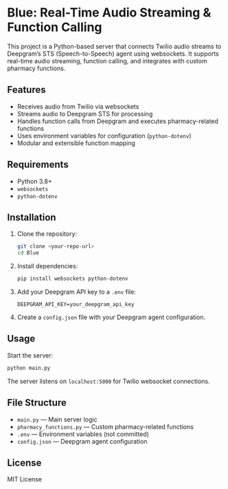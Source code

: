 # Blue: Real-Time Audio Streaming & Function Calling

This project is a Python-based server that connects Twilio audio streams to Deepgram’s STS (Speech-to-Speech) agent using websockets. It supports real-time audio streaming, function calling, and integrates with custom pharmacy functions.

## Features

- Receives audio from Twilio via websockets
- Streams audio to Deepgram STS for processing
- Handles function calls from Deepgram and executes pharmacy-related functions
- Uses environment variables for configuration (`python-dotenv`)
- Modular and extensible function mapping

## Requirements

- Python 3.8+
- `websockets`
- `python-dotenv`

## Installation

1. Clone the repository:
    ```sh
    git clone <your-repo-url>
    cd Blue
    ```

2. Install dependencies:
    ```sh
    pip install websockets python-dotenv
    ```

3. Add your Deepgram API key to a `.env` file:
    ```
    DEEPGRAM_API_KEY=your_deepgram_api_key
    ```

4. Create a `config.json` file with your Deepgram agent configuration.

## Usage

Start the server:
```sh
python main.py
```
The server listens on `localhost:5000` for Twilio websocket connections.

## File Structure

- `main.py` — Main server logic
- `pharmacy_functions.py` — Custom pharmacy-related functions
- `.env` — Environment variables (not committed)
- `config.json` — Deepgram agent configuration

## License

MIT License
